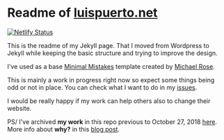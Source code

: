 # Readme of [luispuerto.net](https://luispuerto.net)

[![Netlify Status](https://api.netlify.com/api/v1/badges/e747c978-bb75-4e89-baaa-d7e709185b5b/deploy-status)](https://app.netlify.com/sites/mystifying-haibt-8d1e50/deploys)

This is the readme of my Jekyll page. That I moved from Wordpress to Jekyll while keeping the basic structure and trying to improve the design.

I've used as a base [Minimal Mistakes](https://mmistakes.github.io/minimal-mistakes/) template created by [Michael Rose](https://mademistakes.com). 

This is mainly a work in progress right now so expect some things being odd or not in place. You can check what I want to do in my [issues](https://github.com/luispuerto/luispuerto.net/issues). 

I would be really happy if my work can help others also to change their website. 

PS/ I've archived **my work** in this repo previous to October 27, 2018 [here](https://github.com/luispuerto/luispuerto.net.back). More info about **why?** in this [blog post](http://luispuerto.net/blog/2018/11/05/cutting-down-the-size-of-your-repo/). 
